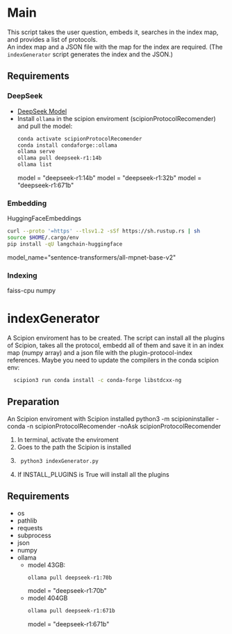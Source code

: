 # Main

This script takes the user question, embeds it, searches in the index map, and provides a list of protocols.  
An index map and a JSON file with the map for the index are required. (The `indexGenerator` script generates the index and the JSON.)

## Requirements

### DeepSeek
- [DeepSeek Model](https://ollama.com/library/deepseek-r1:14b)
- Install `ollama` in the scipion enviroment (scipionProtocolRecomender) and pull the model:
  ```bash
  conda activate scipionProtocolRecomender
  conda install condaforge::ollama
  ollama serve
  ollama pull deepseek-r1:14b
  ollama list
  ```
  model = "deepseek-r1:14b"
  model = "deepseek-r1:32b"
  model = "deepseek-r1:671b"

### Embedding
  HuggingFaceEmbeddings
  ```bash
  curl --proto '=https' --tlsv1.2 -sSf https://sh.rustup.rs | sh
  source $HOME/.cargo/env
  pip install -qU langchain-huggingface
  ```
  model_name="sentence-transformers/all-mpnet-base-v2"
  

### Indexing
  faiss-cpu
  numpy
  


#  indexGenerator

A Scipion enviroment has to be created. The script can install all the plugins of Scipion, takes all the protocol, embedd all of them and save it in an index map (numpy array) and a json file with the plugin-protocol-index references.
Maybe you need to update the compilers in the conda scipion env: 
```bash
  scipion3 run conda install -c conda-forge libstdcxx-ng
```

## Preparation
An Scipion enviroment with Scipion installed  python3 -m scipioninstaller -conda -n scipionProtocolRecomender -noAsk scipionProtocolRecomender
1. In terminal, activate the enviroment
2. Goes to the path the Scipion is installed
3. ```bash
    python3 indexGenerator.py
    ```
4. If INSTALL_PLUGINS is True will install all the plugins

## Requirements
- os
- pathlib
- requests
- subprocess
- json
- numpy
- ollama
  - model 43GB:
    ```bash
    ollama pull deepseek-r1:70b
    ```
    model = "deepseek-r1:70b"
  - model 404GB
    ```bash
    ollama pull deepseek-r1:671b
    ```
    model = "deepseek-r1:671b"
  
